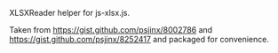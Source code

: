 XLSXReader helper for js-xlsx.js.

Taken from https://gist.github.com/psjinx/8002786 and https://gist.github.com/psjinx/8252417 and packaged for convenience.

